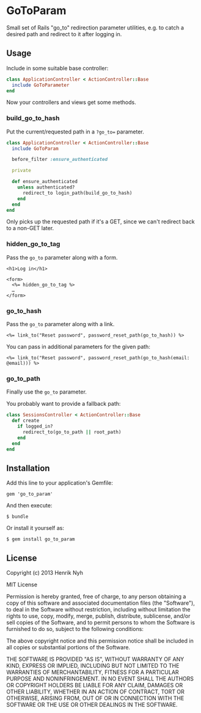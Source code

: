 # GoToParam

Small set of Rails "go_to" redirection parameter utilities, e.g. to catch a desired path and redirect to it after logging in.

## Usage

Include in some suitable base controller:

``` ruby
class ApplicationController < ActionController::Base
  include GoToParameter
end
```

Now your controllers and views get some methods.

### build_go_to_hash

Put the current/requested path in a `?go_to=` parameter.

``` ruby
class ApplicationController < ActionController::Base
  include GoToParam

  before_filter :ensure_authenticated

  private

  def ensure_authenticated
    unless authenticated?
      redirect_to login_path(build_go_to_hash)
    end
  end
end
```

Only picks up the requested path if it's a GET, since we can't redirect back to a non-GET later.

### hidden_go_to_tag

Pass the `go_to` parameter along with a form.

``` erb
<h1>Log in</h1>

<form>
  <%= hidden_go_to_tag %>
  …
</form>
```

### go_to_hash

Pass the `go_to` parameter along with a link.

``` erb
<%= link_to("Reset password", password_reset_path(go_to_hash)) %>
```

You can pass in additional parameters for the given path:

``` erb
<%= link_to("Reset password", password_reset_path(go_to_hash(email: @email))) %>
```

### go_to_path

Finally use the `go_to` parameter.

You probably want to provide a fallback path:

``` ruby
class SessionsController < ActionController::Base
  def create
    if logged_in?
      redirect_to(go_to_path || root_path)
    end
  end
end
```

## Installation

Add this line to your application's Gemfile:

    gem 'go_to_param'

And then execute:

    $ bundle

Or install it yourself as:

    $ gem install go_to_param

## License

Copyright (c) 2013 Henrik Nyh

MIT License

Permission is hereby granted, free of charge, to any person obtaining
a copy of this software and associated documentation files (the
"Software"), to deal in the Software without restriction, including
without limitation the rights to use, copy, modify, merge, publish,
distribute, sublicense, and/or sell copies of the Software, and to
permit persons to whom the Software is furnished to do so, subject to
the following conditions:

The above copyright notice and this permission notice shall be
included in all copies or substantial portions of the Software.

THE SOFTWARE IS PROVIDED "AS IS", WITHOUT WARRANTY OF ANY KIND,
EXPRESS OR IMPLIED, INCLUDING BUT NOT LIMITED TO THE WARRANTIES OF
MERCHANTABILITY, FITNESS FOR A PARTICULAR PURPOSE AND
NONINFRINGEMENT. IN NO EVENT SHALL THE AUTHORS OR COPYRIGHT HOLDERS BE
LIABLE FOR ANY CLAIM, DAMAGES OR OTHER LIABILITY, WHETHER IN AN ACTION
OF CONTRACT, TORT OR OTHERWISE, ARISING FROM, OUT OF OR IN CONNECTION
WITH THE SOFTWARE OR THE USE OR OTHER DEALINGS IN THE SOFTWARE.
